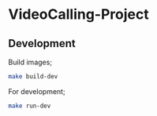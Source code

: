 # VideoCalling-Project

## Development

Build images;

```sh
make build-dev
```

For development;

```sh
make run-dev
```